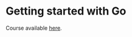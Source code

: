 # Getting started with Go

Course available [here](https://www.coursera.org/learn/golang-getting-started).
